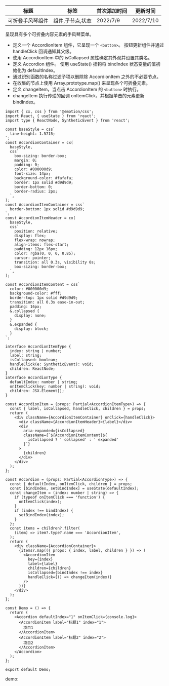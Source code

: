 | 标题             | 标签             | 首次添加时间 | 更新时间  |
| ---------------- | ---------------- | ------------ | --------- |
| 可折叠手风琴组件 | 组件,子节点,状态 | 2022/7/9     | 2022/7/10 |

呈现具有多个可折叠内容元素的手风琴菜单。

- 定义一个 AccordionItem 组件，它呈现一个 `<button>`。 按钮更新组件并通过 handleClick 回调通知其父级。
- 使用 AccordionItem 中的 isCollapsed 属性确定其外观并设置其类名。
- 定义 Accordion 组件。 使用 useState() 挂钩将 bindIndex 状态变量的值初始化为 defaultIndex。
- 通过识别函数的名称过滤子项以删除除 AccordionItem 之外的不必要节点。
- 在收集的节点上使用 Array.prototype.map() 来呈现各个可折叠元素。
- 定义 changeItem，当点击 AccordionItem 的 `<button>` 时执行。
- changeItem 执行传递的回调 onItemClick，并根据单击的元素更新 bindIndex。

```tsx | pure
import { cx, css } from '@emotion/css';
import React, { useState } from 'react';
import type { ReactNode, SyntheticEvent } from 'react';

const baseStyle = css`
  line-height: 1.5715;
`;
const AccordionContainer = cx(
  baseStyle,
  css`
    box-sizing: border-box;
    margin: 0;
    padding: 0;
    color: #000000d9;
    font-size: 14px;
    background-color: #fafafa;
    border: 1px solid #d9d9d9;
    border-bottom: 0;
    border-radius: 2px;
  `,
);
const AccordionItemContainer = css`
  border-bottom: 1px solid #d9d9d9;
`;
const AccordionItemHeader = cx(
  baseStyle,
  css`
    position: relative;
    display: flex;
    flex-wrap: nowrap;
    align-items: flex-start;
    padding: 12px 16px;
    color: rgba(0, 0, 0, 0.85);
    cursor: pointer;
    transition: all 0.3s, visibility 0s;
    box-sizing: border-box;
  `,
);

const AccordionItemContent = css`
  color: #000000d9;
  background-color: #fff;
  border-top: 1px solid #d9d9d9;
  transition: all 0.3s ease-in-out;
  padding: 16px;
  &.collapsed {
    display: none;
  }
  &.expanded {
    display: block;
  }
`;

interface AccordionItemType {
  index: string | number;
  label: string;
  isCollapsed: boolean;
  handleClick(e: SyntheticEvent): void;
  children: ReactNode;
}
interface AccordionType {
  defaultIndex: number | string;
  onItemClick(key: number | string): void;
  children: JSX.Element[];
}

const AccordionItem = (props: Partial<AccordionItemType>) => {
  const { label, isCollapsed, handleClick, children } = props;
  return (
    <div className={AccordionItemContainer} onClick={handleClick}>
      <div className={AccordionItemHeader}>{label}</div>
      <div
        aria-expanded={isCollapsed}
        className={`${AccordionItemContent}${
          isCollapsed ? ' collapsed' : ' expanded'
        }`}
      >
        {children}
      </div>
    </div>
  );
};

const Accordion = (props: Partial<AccordionType>) => {
  const { defaultIndex, onItemClick, children } = props;
  const [bindIndex, setBindIndex] = useState(defaultIndex);
  const changeItem = (index: number | string) => {
    if (typeof onItemClick === 'function') {
      onItemClick(index);
    }
    if (index !== bindIndex) {
      setBindIndex(index);
    }
  };
  const items = children?.filter(
    (item) => item?.type?.name === 'AccordionItem',
  );
  return (
    <div className={AccordionContainer}>
      {items?.map(({ props: { index, label, children } }) => (
        <AccordionItem
          key={index}
          label={label}
          children={children}
          isCollapsed={bindIndex !== index}
          handleClick={() => changeItem(index)}
        />
      ))}
    </div>
  );
};

const Demo = () => {
  return (
    <Accordion defaultIndex="1" onItemClick={console.log}>
      <AccordionItem label="标题1" index="1">
        项目1
      </AccordionItem>
      <AccordionItem label="标题2" index="2">
        项目2
      </AccordionItem>
    </Accordion>
  );
};

export default Demo;
```

demo:

<code src="./Accordion.zh-CN.tsx"></code>
